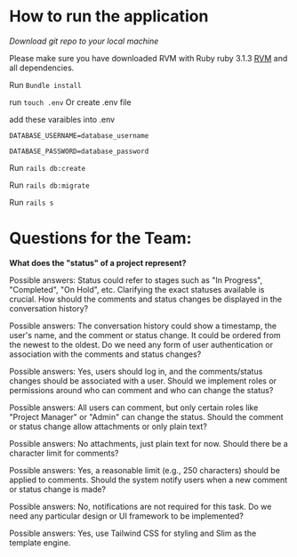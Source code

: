 # How to run the application

*Download git repo to your local machine*

Please make sure you have downloaded RVM with Ruby ruby 3.1.3 [RVM](https://help.dreamhost.com/hc/en-us/articles/217185247-Ruby-Version-Manager-RVM) and all dependencies.

Run `Bundle install`

run `touch .env` Or create .env file

add these varaibles into .env

`DATABASE_USERNAME=database_username`

`DATABASE_PASSWORD=database_password`

Run `rails db:create`

Run `rails db:migrate`

Run `rails s`


# Questions for the Team:

**What does the "status" of a project represent?**

Possible answers: Status could refer to stages such as "In Progress", "Completed", "On Hold", etc. Clarifying the exact statuses available is crucial.
How should the comments and status changes be displayed in the conversation history?

Possible answers: The conversation history could show a timestamp, the user's name, and the comment or status change. It could be ordered from the newest to the oldest.
Do we need any form of user authentication or association with the comments and status changes?

Possible answers: Yes, users should log in, and the comments/status changes should be associated with a user.
Should we implement roles or permissions around who can comment and who can change the status?

Possible answers: All users can comment, but only certain roles like "Project Manager" or "Admin" can change the status.
Should the comment or status change allow attachments or only plain text?

Possible answers: No attachments, just plain text for now.
Should there be a character limit for comments?

Possible answers: Yes, a reasonable limit (e.g., 250 characters) should be applied to comments.
Should the system notify users when a new comment or status change is made?

Possible answers: No, notifications are not required for this task.
Do we need any particular design or UI framework to be implemented?

Possible answers: Yes, use Tailwind CSS for styling and Slim as the template engine.
